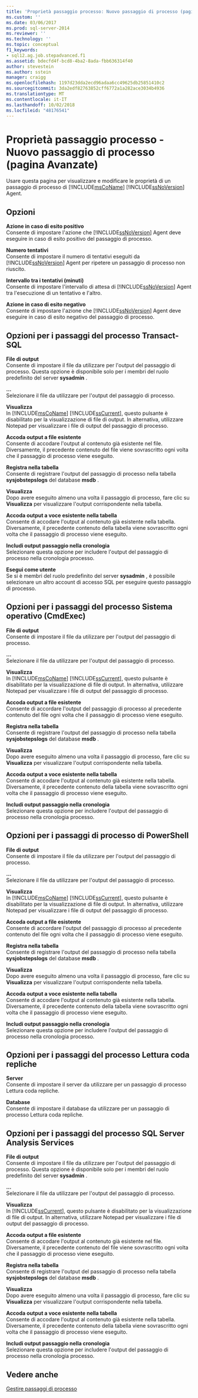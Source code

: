 ```yaml
---
title: 'Proprietà passaggio processo: Nuovo passaggio di processo (pagina avanzata) | Microsoft Docs'
ms.custom: ''
ms.date: 03/06/2017
ms.prod: sql-server-2014
ms.reviewer: ''
ms.technology: ''
ms.topic: conceptual
f1_keywords:
- sql12.ag.job.stepadvanced.f1
ms.assetid: bdecfd4f-bcd8-4ba2-8ada-fbb636314f40
author: stevestein
ms.author: sstein
manager: craigg
ms.openlocfilehash: 1197d23dda2ecd96adaa6cc49625db25851410c2
ms.sourcegitcommit: 3da2edf82763852cff6772a1a282ace3034b4936
ms.translationtype: MT
ms.contentlocale: it-IT
ms.lasthandoff: 10/02/2018
ms.locfileid: "48176541"
---
```

# <a name="job-step-properties-new-job-step-advanced-page"></a>Proprietà passaggio processo - Nuovo passaggio di processo (pagina Avanzate)
  Usare questa pagina per visualizzare e modificare le proprietà di un passaggio di processo di [!INCLUDE[msCoName](../../includes/msconame-md.md)] [!INCLUDE[ssNoVersion](../../includes/ssnoversion-md.md)] Agent.  
  
## <a name="options"></a>Opzioni  
 **Azione in caso di esito positivo**  
 Consente di impostare l'azione che [!INCLUDE[ssNoVersion](../../includes/ssnoversion-md.md)] Agent deve eseguire in caso di esito positivo del passaggio di processo.  
  
 **Numero tentativi**  
 Consente di impostare il numero di tentativi eseguiti da [!INCLUDE[ssNoVersion](../../includes/ssnoversion-md.md)] Agent per ripetere un passaggio di processo non riuscito.  
  
 **Intervallo tra i tentativi (minuti)**  
 Consente di impostare l'intervallo di attesa di [!INCLUDE[ssNoVersion](../../includes/ssnoversion-md.md)] Agent tra l'esecuzione di un tentativo e l'altro.  
  
 **Azione in caso di esito negativo**  
 Consente di impostare l'azione che [!INCLUDE[ssNoVersion](../../includes/ssnoversion-md.md)] Agent deve eseguire in caso di esito negativo del passaggio di processo.  
  
## <a name="options-for-transact-sql-job-steps"></a>Opzioni per i passaggi del processo Transact-SQL  
 **File di output**  
 Consente di impostare il file da utilizzare per l'output del passaggio di processo. Questa opzione è disponibile solo per i membri del ruolo predefinito del server **sysadmin** .  
  
 **...**  
 Selezionare il file da utilizzare per l'output del passaggio di processo.  
  
 **Visualizza**  
 In [!INCLUDE[msCoName](../../includes/msconame-md.md)] [!INCLUDE[ssCurrent](../../includes/sscurrent-md.md)], questo pulsante è disabilitato per la visualizzazione di file di output. In alternativa, utilizzare Notepad per visualizzare i file di output del passaggio di processo.  
  
 **Accoda output a file esistente**  
 Consente di accodare l'output al contenuto già esistente nel file. Diversamente, il precedente contenuto del file viene sovrascritto ogni volta che il passaggio di processo viene eseguito.  
  
 **Registra nella tabella**  
 Consente di registrare l'output del passaggio di processo nella tabella **sysjobstepslogs** del database **msdb** .  
  
 **Visualizza**  
 Dopo avere eseguito almeno una volta il passaggio di processo, fare clic su **Visualizza** per visualizzare l'output corrispondente nella tabella.  
  
 **Accoda output a voce esistente nella tabella**  
 Consente di accodare l'output al contenuto già esistente nella tabella. Diversamente, il precedente contenuto della tabella viene sovrascritto ogni volta che il passaggio di processo viene eseguito.  
  
 **Includi output passaggio nella cronologia**  
 Selezionare questa opzione per includere l'output del passaggio di processo nella cronologia processo.  
  
 **Esegui come utente**  
 Se si è membri del ruolo predefinito del server **sysadmin** , è possibile selezionare un altro account di accesso SQL per eseguire questo passaggio di processo.  
  
## <a name="options-for-operating-system-cmdexec-job-steps"></a>Opzioni per i passaggi del processo Sistema operativo (CmdExec)  
 **File di output**  
 Consente di impostare il file da utilizzare per l'output del passaggio di processo.  
  
 **...**  
 Selezionare il file da utilizzare per l'output del passaggio di processo.  
  
 **Visualizza**  
 In [!INCLUDE[msCoName](../../includes/msconame-md.md)] [!INCLUDE[ssCurrent](../../includes/sscurrent-md.md)], questo pulsante è disabilitato per la visualizzazione di file di output. In alternativa, utilizzare Notepad per visualizzare i file di output del passaggio di processo.  
  
 **Accoda output a file esistente**  
 Consente di accordare l'output del passaggio di processo al precedente contenuto del file ogni volta che il passaggio di processo viene eseguito.  
  
 **Registra nella tabella**  
 Consente di registrare l'output del passaggio di processo nella tabella **sysjobstepslogs** del database **msdb** .  
  
 **Visualizza**  
 Dopo avere eseguito almeno una volta il passaggio di processo, fare clic su **Visualizza** per visualizzare l'output corrispondente nella tabella.  
  
 **Accoda output a voce esistente nella tabella**  
 Consente di accodare l'output al contenuto già esistente nella tabella. Diversamente, il precedente contenuto della tabella viene sovrascritto ogni volta che il passaggio di processo viene eseguito.  
  
 **Includi output passaggio nella cronologia**  
 Selezionare questa opzione per includere l'output del passaggio di processo nella cronologia processo.  
  
## <a name="options-for-powershell-job-steps"></a>Opzioni per i passaggi di processo di PowerShell  
 **File di output**  
 Consente di impostare il file da utilizzare per l'output del passaggio di processo.  
  
 **...**  
 Selezionare il file da utilizzare per l'output del passaggio di processo.  
  
 **Visualizza**  
 In [!INCLUDE[msCoName](../../includes/msconame-md.md)] [!INCLUDE[ssCurrent](../../includes/sscurrent-md.md)], questo pulsante è disabilitato per la visualizzazione di file di output. In alternativa, utilizzare Notepad per visualizzare i file di output del passaggio di processo.  
  
 **Accoda output a file esistente**  
 Consente di accordare l'output del passaggio di processo al precedente contenuto del file ogni volta che il passaggio di processo viene eseguito.  
  
 **Registra nella tabella**  
 Consente di registrare l'output del passaggio di processo nella tabella **sysjobstepslogs** del database **msdb** .  
  
 **Visualizza**  
 Dopo avere eseguito almeno una volta il passaggio di processo, fare clic su **Visualizza** per visualizzare l'output corrispondente nella tabella.  
  
 **Accoda output a voce esistente nella tabella**  
 Consente di accodare l'output al contenuto già esistente nella tabella. Diversamente, il precedente contenuto della tabella viene sovrascritto ogni volta che il passaggio di processo viene eseguito.  
  
 **Includi output passaggio nella cronologia**  
 Selezionare questa opzione per includere l'output del passaggio di processo nella cronologia processo.  
  
## <a name="options-for-replication-queue-reader-job-steps"></a>Opzioni per i passaggi del processo Lettura coda repliche  
 **Server**  
 Consente di impostare il server da utilizzare per un passaggio di processo Lettura coda repliche.  
  
 **Database**  
 Consente di impostare il database da utilizzare per un passaggio di processo Lettura coda repliche.  
  
## <a name="options-for-sql-server-analysis-services-job-steps"></a>Opzioni per i passaggi del processo SQL Server Analysis Services  
 **File di output**  
 Consente di impostare il file da utilizzare per l'output del passaggio di processo. Questa opzione è disponibile solo per i membri del ruolo predefinito del server **sysadmin** .  
  
 **...**  
 Selezionare il file da utilizzare per l'output del passaggio di processo.  
  
 **Visualizza**  
 In [!INCLUDE[ssCurrent](../../includes/sscurrent-md.md)], questo pulsante è disabilitato per la visualizzazione di file di output. In alternativa, utilizzare Notepad per visualizzare i file di output del passaggio di processo.  
  
 **Accoda output a file esistente**  
 Consente di accodare l'output al contenuto già esistente nel file. Diversamente, il precedente contenuto del file viene sovrascritto ogni volta che il passaggio di processo viene eseguito.  
  
 **Registra nella tabella**  
 Consente di registrare l'output del passaggio di processo nella tabella **sysjobstepslogs** del database **msdb** .  
  
 **Visualizza**  
 Dopo avere eseguito almeno una volta il passaggio di processo, fare clic su **Visualizza** per visualizzare l'output corrispondente nella tabella.  
  
 **Accoda output a voce esistente nella tabella**  
 Consente di accodare l'output al contenuto già esistente nella tabella. Diversamente, il precedente contenuto della tabella viene sovrascritto ogni volta che il passaggio di processo viene eseguito.  
  
 **Includi output passaggio nella cronologia**  
 Selezionare questa opzione per includere l'output del passaggio di processo nella cronologia processo.  
  
## <a name="see-also"></a>Vedere anche  
 [Gestire passaggi di processo](manage-job-steps.md)  
  
  
